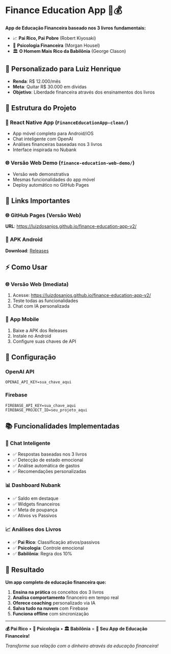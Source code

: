 # Finance Education App 📱💰

**App de Educação Financeira baseado nos 3 livros fundamentais:**
- 📈 **Pai Rico, Pai Pobre** (Robert Kiyosaki)
- 🧠 **Psicologia Financeira** (Morgan Housel)  
- 🏛️ **O Homem Mais Rico da Babilônia** (George Clason)

## 🎯 **Personalizado para Luiz Henrique**
- **Renda**: R$ 12.000/mês
- **Meta**: Quitar R$ 30.000 em dívidas
- **Objetivo**: Liberdade financeira através dos ensinamentos dos livros

## 📁 **Estrutura do Projeto**

### 📱 **React Native App** (`FinanceEducationApp-clean/`)
- App móvel completo para Android/iOS
- Chat inteligente com OpenAI
- Análises financeiras baseadas nos 3 livros
- Interface inspirada no Nubank

### 🌐 **Versão Web Demo** (`finance-education-web-demo/`)
- Versão web demonstrativa
- Mesmas funcionalidades do app móvel
- Deploy automático no GitHub Pages

## 🚀 **Links Importantes**

### 🌐 **GitHub Pages (Versão Web)**
**URL**: https://luizdosanjos.github.io/finance-education-app-v2/

### 📱 **APK Android**
**Download**: [Releases](https://github.com/luizdosanjos/finance-education-app-v2/releases)

## ⚡ **Como Usar**

### 🌐 **Versão Web (Imediata)**
1. Acesse: https://luizdosanjos.github.io/finance-education-app-v2/
2. Teste todas as funcionalidades
3. Chat com IA personalizada

### 📱 **App Mobile**
1. Baixe a APK dos Releases
2. Instale no Android
3. Configure suas chaves de API

## 🔑 **Configuração**

### **OpenAI API**
```env
OPENAI_API_KEY=sua_chave_aqui
```

### **Firebase**
```env
FIREBASE_API_KEY=sua_chave_aqui
FIREBASE_PROJECT_ID=seu_projeto_aqui
```

## 📚 **Funcionalidades Implementadas**

### 💬 **Chat Inteligente**
- ✅ Respostas baseadas nos 3 livros
- ✅ Detecção de estado emocional
- ✅ Análise automática de gastos
- ✅ Recomendações personalizadas

### 📊 **Dashboard Nubank**
- ✅ Saldo em destaque
- ✅ Widgets financeiros
- ✅ Meta de poupança
- ✅ Ativos vs Passivos

### 📈 **Análises dos Livros**
- ✅ **Pai Rico**: Classificação ativos/passivos
- ✅ **Psicologia**: Controle emocional
- ✅ **Babilônia**: Regra dos 10%

## 🎊 **Resultado**

**Um app completo de educação financeira que:**
1. **Ensina na prática** os conceitos dos 3 livros
2. **Analisa comportamento** financeiro em tempo real
3. **Oferece coaching** personalizado via IA
4. **Salva tudo na nuvem** com Firebase
5. **Funciona offline** com sincronização

---

**💰 Pai Rico** • **🧠 Psicologia** • **🏛️ Babilônia** = **📱 Seu App de Educação Financeira!**

*Transforme sua relação com o dinheiro através da educação financeira!*

